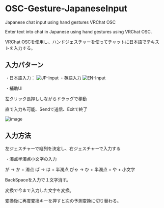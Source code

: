 # OSC-Gesture-JapaneseInput
Japanese chat input using hand gestures VRChat OSC

Enter text into chat in Japanese using hand gestures using VRChat OSC.

VRChat OSCを使用し、ハンドジェスチャーを使ってチャットに日本語でテキストを入力する。

## 入力パターン
・日本語入力：
![JP-Input](https://github.com/user-attachments/assets/4f7a4d68-9171-44b3-86f3-2f6d3bb0b834)
・英語入力
![EN-Input](https://github.com/user-attachments/assets/1a7642b9-6e15-4816-b098-149bd2fea707)

・補助UI

左クリック長押ししながらドラッグで移動

直で入力も可能、Sendで送信、Exitで終了

![image](https://github.com/user-attachments/assets/02edf265-13cd-4b9c-9d06-d6dd490a5ef8)

## 入力方法

左ジェスチャーで縦列を決定し、右ジェスチャーで入力する


・濁点半濁点小文字の入力

が → か + 濁点
ぱ → は + 半濁点
ぴゃ → ひ + 半濁点 + や + 小文字


BackSpaceを入力で１文字消す。


変換で今まで入力した文字を変換。

変換後に再度変換キーを押すと次の予測変換に切り替わる。
